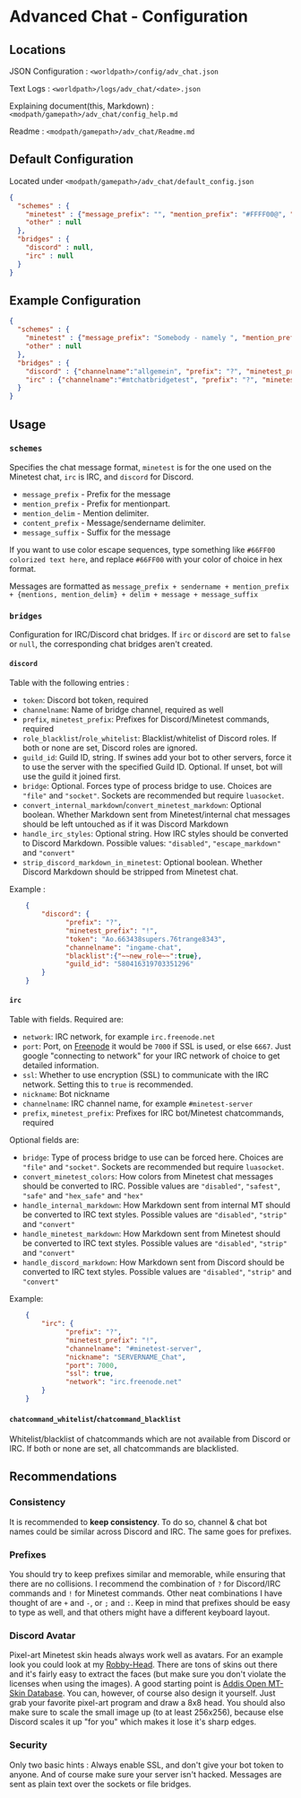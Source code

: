 # Advanced Chat - Configuration

## Locations

JSON Configuration : `<worldpath>/config/adv_chat.json`

Text Logs : `<worldpath>/logs/adv_chat/<date>.json`

Explaining document(this, Markdown) : `<modpath/gamepath>/adv_chat/config_help.md`

Readme : `<modpath/gamepath>/adv_chat/Readme.md`

## Default Configuration

Located under `<modpath/gamepath>/adv_chat/default_config.json`

```json
{
  "schemes" : {
    "minetest" : {"message_prefix": "", "mention_prefix": "#FFFF00@", "mention_delim": "#FFFF00, ", "content_prefix": "#FFFF00: #FFFFFF"},
    "other" : null
  },
  "bridges" : {
    "discord" : null,
    "irc" : null
  }
}
```

## Example Configuration

```json
{
  "schemes" : {
    "minetest" : {"message_prefix": "Somebody - namely ", "mention_prefix": "#FFFF00 - wrote to ", "mention_delim": "#FFFF00 and ", "content_prefix": "#FFFF00: #FFFFFF", "message_suffix": " :D"},
    "other" : null
  },
  "bridges" : {
    "discord" : {"channelname":"allgemein", "prefix": "?", "minetest_prefix": "!","token":"S.U.Pxxs.E.R.T.9998OKEN", "blacklist":{"~~new_role~~":true}, "guild_id": 580416319703351296},
    "irc" : {"channelname":"#mtchatbridgetest", "prefix": "?", "minetest_prefix": "!", "nickname": "MT_Chat_Bridge", "network":  "irc.freenode.net", "port": 7000, "ssl":  true}
  }
}

```

## Usage

### `schemes`

Specifies the chat message format, `minetest` is for the one used on the Minetest chat, `irc` is IRC, and `discord` for Discord.

* `message_prefix` - Prefix for the message
* `mention_prefix` - Prefix for mentionpart.
* `mention_delim` - Mention delimiter.
* `content_prefix` - Message/sendername delimiter.
* `message_suffix` - Suffix for the message

If you want to use color escape sequences, type something like `#66FF00 colorized text here`, and replace `#66FF00` with your color of choice in hex format.

Messages are formatted as `message_prefix + sendername + mention_prefix + {mentions, mention_delim} + delim + message + message_suffix`

### `bridges`

Configuration for IRC/Discord chat bridges. If `irc` or `discord` are set to `false` or `null`, the corresponding chat bridges aren't created.

#### `discord`

Table with the following entries :

* `token`: Discord bot token, required
* `channelname`: Name of bridge channel, required as well
* `prefix`, `minetest_prefix`: Prefixes for Discord/Minetest commands, required
* `role_blacklist`/`role_whitelist`: Blacklist/whitelist of Discord roles. If both or none are set, Discord roles are ignored.
* `guild_id`: Guild ID, string. If swines add your bot to other servers, force it to use the server with the specified Guild ID. Optional. If unset, bot will use the guild it joined first.
* `bridge`: Optional. Forces type of process bridge to use. Choices are `"file"` and `"socket"`. Sockets are recommended but require `luasocket`.
* `convert_internal_markdown`/`convert_minetest_markdown`: Optional boolean. Whether Markdown sent from Minetest/internal chat messages should be left untouched as if it was Discord Markdown
* `handle_irc_styles`: Optional string. How IRC styles should be converted to Discord Markdown. Possible values: `"disabled"`, `"escape_markdown"` and `"convert"`
* `strip_discord_markdown_in_minetest`: Optional boolean. Whether Discord Markdown should be stripped from Minetest chat.

Example :

```json
    {
        "discord": {
              "prefix": "?",
              "minetest_prefix": "!",
              "token": "Ao.663438supers.76trange8343",
              "channelname": "ingame-chat",
              "blacklist":{"~~new_role~~":true},
              "guild_id": "580416319703351296"
        }
    }
```

#### `irc`

Table with fields. Required are:

* `network`: IRC network, for example `irc.freenode.net`
* `port`: Port, on [Freenode](https://freenode.net/kb/answer/chat) it would be `7000` if SSL is used, or else `6667`. Just google "connecting to network" for your IRC network of choice to get detailed information.
* `ssl`: Whether to use encryption (SSL) to communicate with the IRC network. Setting this to `true` is recommended.
* `nickname`: Bot nickname
* `channelname`: IRC channel name, for example `#minetest-server`
* `prefix`, `minetest_prefix`: Prefixes for IRC bot/Minetest chatcommands, required

Optional fields are:

* `bridge`: Type of process bridge to use can be forced here. Choices are `"file"` and `"socket"`. Sockets are recommended but require `luasocket`.
* `convert_minetest_colors`: How colors from Minetest chat messages should be converted to IRC. Possible values are `"disabled"`, `"safest"`, `"safe"` and `"hex_safe"` and `"hex"`
* `handle_internal_markdown`: How Markdown sent from internal MT should be converted to IRC text styles. Possible values are `"disabled"`, `"strip"` and `"convert"`
* `handle_minetest_markdown`: How Markdown sent from Minetest should be converted to IRC text styles. Possible values are `"disabled"`, `"strip"` and `"convert"`
* `handle_discord_markdown`: How Markdown sent from Discord should be converted to IRC text styles. Possible values are `"disabled"`, `"strip"` and `"convert"`

Example:

```json
    {
        "irc": {
              "prefix": "?",
              "minetest_prefix": "!",
              "channelname": "#minetest-server",
              "nickname": "SERVERNAME_Chat",
              "port": 7000,
              "ssl": true,
              "network": "irc.freenode.net"
        }
    }
```

#### `chatcommand_whitelist`/`chatcommand_blacklist`

Whitelist/blacklist of chatcommands which are not available from Discord or IRC. If both or none are set, all chatcommands are blacklisted.

## Recommendations

### Consistency

It is recommended to **keep consistency**. To do so, channel & chat bot names could be similar across Discord and IRC. The same goes for prefixes.

### Prefixes

You should try to keep prefixes similar and memorable, while ensuring that there are no collisions. I recommend the combination of `?` for Discord/IRC commands and `!` for Minetest commands.
Other neat combinations I have thought of are `+` and `-`, or `;` and `:`. Keep in mind that prefixes should be easy to type as well, and that others might have a different keyboard layout.

### Discord Avatar

Pixel-art Minetest skin heads always work well as avatars. For an example look you could look at my [Robby-Head](https://github.com/appgurueu/artwork/blob/master/robbyhead.png).
There are tons of skins out there and it's fairly easy to extract the faces (but make sure you don't violate the licenses when using the images).
A good starting point is [Addis Open MT-Skin Database](http://minetest.fensta.bplaced.net/). You can, however, of course also design it yourself. Just grab your favorite pixel-art program and draw a 8x8 head.
You should also make sure to scale the small image up (to at least 256x256), because else Discord scales it up "for you" which makes it lose it's sharp edges.

### Security

Only two basic hints : Always enable SSL, and don't give your bot token to anyone.
And of course make sure your server isn't hacked. Messages are sent as plain text over the sockets or file bridges.
